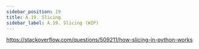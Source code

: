 ```yaml
---
sidebar_position: 19
title: A.19. Slicing
sidebar_label: A.19. Slicing (WIP)
---
```


https://stackoverflow.com/questions/509211/how-slicing-in-python-works
